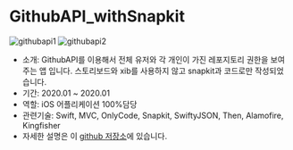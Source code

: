 # GithubAPI_withSnapkit

![githubapi1](https://user-images.githubusercontent.com/34432988/72686043-b8eafc00-3b33-11ea-815c-a340c2116349.gif)
![githubapi2](https://user-images.githubusercontent.com/34432988/72686044-b9839280-3b33-11ea-9d67-dcee6763640b.gif)

- 소개: GithubAPI를 이용해서 전체 유저와 각 개인이 가진 레포지토리 권한을 보여주는 앱 입니다. 
스토리보드와 xib를 사용하지 않고 snapkit과 코드로만 작성되었습니다. 
- 기간: 2020.01 ~ 2020.01
- 역할: iOS 어플리케이션 100%담당
- 관련기술: Swift, MVC, OnlyCode, Snapkit, SwiftyJSON, Then, Alamofire, Kingfisher
- 자세한 설명은 이 [github 저장소](https://github.com/kimdaeman14/GithubAPI_withSnapkit)에 있습니다.
